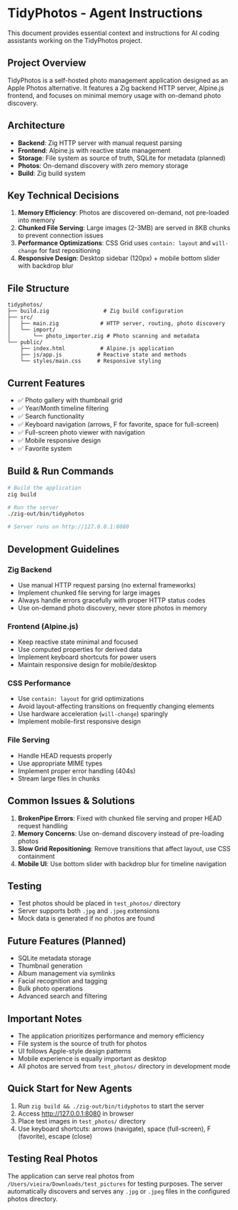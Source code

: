 # TidyPhotos - Agent Instructions

This document provides essential context and instructions for AI coding assistants working on the TidyPhotos project.

## Project Overview

TidyPhotos is a self-hosted photo management application designed as an Apple Photos alternative. It features a Zig backend HTTP server, Alpine.js frontend, and focuses on minimal memory usage with on-demand photo discovery.

## Architecture

- **Backend**: Zig HTTP server with manual request parsing
- **Frontend**: Alpine.js with reactive state management
- **Storage**: File system as source of truth, SQLite for metadata (planned)
- **Photos**: On-demand discovery with zero memory storage
- **Build**: Zig build system

## Key Technical Decisions

1. **Memory Efficiency**: Photos are discovered on-demand, not pre-loaded into memory
2. **Chunked File Serving**: Large images (2-3MB) are served in 8KB chunks to prevent connection issues
3. **Performance Optimizations**: CSS Grid uses `contain: layout` and `will-change` for fast repositioning
4. **Responsive Design**: Desktop sidebar (120px) + mobile bottom slider with backdrop blur

## File Structure

```
tidyphotos/
├── build.zig                 # Zig build configuration
├── src/
│   ├── main.zig             # HTTP server, routing, photo discovery
│   └── import/
│       └── photo_importer.zig # Photo scanning and metadata
└── public/
    ├── index.html           # Alpine.js application
    ├── js/app.js           # Reactive state and methods
    └── styles/main.css     # Responsive styling
```

## Current Features

- ✅ Photo gallery with thumbnail grid
- ✅ Year/Month timeline filtering
- ✅ Search functionality
- ✅ Keyboard navigation (arrows, F for favorite, space for full-screen)
- ✅ Full-screen photo viewer with navigation
- ✅ Mobile responsive design
- ✅ Favorite system

## Build & Run Commands

```bash
# Build the application
zig build

# Run the server
./zig-out/bin/tidyphotos

# Server runs on http://127.0.0.1:8080
```

## Development Guidelines

### Zig Backend
- Use manual HTTP request parsing (no external frameworks)
- Implement chunked file serving for large images
- Always handle errors gracefully with proper HTTP status codes
- Use on-demand photo discovery, never store photos in memory

### Frontend (Alpine.js)
- Keep reactive state minimal and focused
- Use computed properties for derived data
- Implement keyboard shortcuts for power users
- Maintain responsive design for mobile/desktop

### CSS Performance
- Use `contain: layout` for grid optimizations
- Avoid layout-affecting transitions on frequently changing elements
- Use hardware acceleration (`will-change`) sparingly
- Implement mobile-first responsive design

### File Serving
- Handle HEAD requests properly
- Use appropriate MIME types
- Implement proper error handling (404s)
- Stream large files in chunks

## Common Issues & Solutions

1. **BrokenPipe Errors**: Fixed with chunked file serving and proper HEAD request handling
2. **Memory Concerns**: Use on-demand discovery instead of pre-loading photos
3. **Slow Grid Repositioning**: Remove transitions that affect layout, use CSS containment
4. **Mobile UI**: Use bottom slider with backdrop blur for timeline navigation

## Testing

- Test photos should be placed in `test_photos/` directory
- Server supports both `.jpg` and `.jpeg` extensions
- Mock data is generated if no photos are found

## Future Features (Planned)

- SQLite metadata storage
- Thumbnail generation
- Album management via symlinks
- Facial recognition and tagging
- Bulk photo operations
- Advanced search and filtering

## Important Notes

- The application prioritizes performance and memory efficiency
- File system is the source of truth for photos
- UI follows Apple-style design patterns
- Mobile experience is equally important as desktop
- All photos are served from `test_photos/` directory in development mode

## Quick Start for New Agents

1. Run `zig build && ./zig-out/bin/tidyphotos` to start the server
2. Access http://127.0.0.1:8080 in browser
3. Place test images in `test_photos/` directory
4. Use keyboard shortcuts: arrows (navigate), space (full-screen), F (favorite), escape (close)

## Testing Real Photos

The application can serve real photos from `/Users/vieira/Downloads/test_pictures` for testing purposes. The server automatically discovers and serves any `.jpg` or `.jpeg` files in the configured photos directory.
